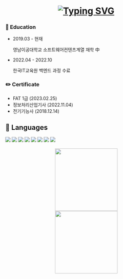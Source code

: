 <h1 align="center" style="margin-top: 20px;">
  <a href="#">
    <img src="https://readme-typing-svg.demolab.com?font=Madimi+One&size=50&duration=4000&pause=1000&color=F7BF11&center=true&vCenter=true&random=false&width=600&height=70&lines=Hi+There!%F0%9F%91%8B;Welcome+to+My+Github!;I'm+Gibong+Roh!" alt="Typing SVG" />
  </a>
</h1>

### 🏫 Education

- 2019.03 - 현재
    
    영남이공대학교 소프트웨어컨텐츠계열 재학 中
    
- 2022.04 - 2022.10
    
    한국IT교육원 백엔드 과정 수료
    

### ✏️ Certificate

- FAT 1급 (2023.02.25)
- 정보처리산업기사 (2022.11.04)
- 전기기능사 (2018.12.14)

<h2>📖 Languages</h2>
<div align="left">
  <img src="https://img.shields.io/badge/HTML5-%23E34F26?style=flat-square&logo=html5&logoColor=white"/>
  <img src="https://img.shields.io/badge/css3-%231572B6?style=flat-square&logo=css3"/>
  <img src="https://img.shields.io/badge/JAVASCRIPT-%23F7DF1E?style=flat-square&logo=javascript&logoColor=black"/>
  <img src="https://img.shields.io/badge/Java-007396?style=flat-square&logo=openjdk&logoColor=white"/>
  <img src="https://img.shields.io/badge/spring-%236DB33F?style=flat-square&logo=spring&logoColor=white"/>
  <img src="https://img.shields.io/badge/PHP-777BB4?style=flat-square&logo=php&logoColor=white"/>
  <img src="https://img.shields.io/badge/Python-3776AB?style=flat-square&logo=python&logoColor=white"/>
  <img src="https://img.shields.io/badge/Git-F05032?style=flat-square&logo=git&logoColor=white"/>
</div>

<br/>

<div style="display: flex; flex-direction: column; align-items: center;">
    <img src="https://github-readme-stats.vercel.app/api?username=rohgibong&show_icons=true&theme=dark" style="height: 195px;"/>
    <img src="https://github-readme-stats.vercel.app/api/top-langs/?username=rohgibong&langs_count=10&layout=compact&theme=dark" style="height: 195px;"/>
</div>


